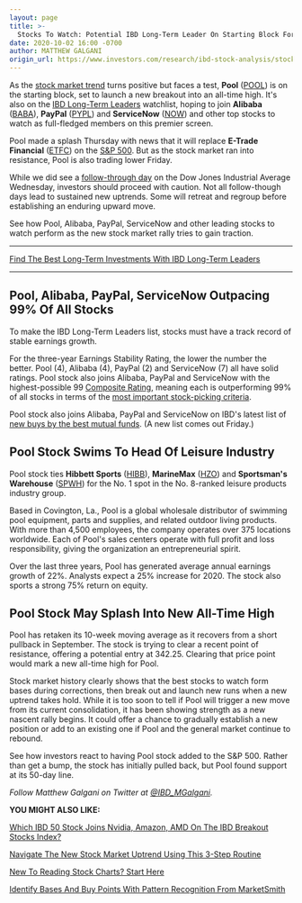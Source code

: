 ```yaml
---
layout: page
title: >-
  Stocks To Watch: Potential IBD Long-Term Leader On Starting Block For New Run
date: 2020-10-02 16:00 -0700
author: MATTHEW GALGANI
origin_url: https://www.investors.com/research/ibd-stock-analysis/stocks-to-watch-pool-stock-nears-breakout-on-ibd-long-term-leaders-watchlist/
---
```





As the [stock market trend](https://www.investors.com/market-trend/the-big-picture/stock-market-gives-bullish-signal/) turns positive but faces a test, **Pool** ([POOL](https://research.investors.com/quote.aspx?symbol=POOL)) is on the starting block, set to launch a new breakout into an all-time high. It's also on the [IBD Long-Term Leaders](https://www.investors.com/research/ibd-long-term-leaders-screen/) watchlist, hoping to join **Alibaba** ([BABA](https://research.investors.com/quote.aspx?symbol=BABA)), **PayPal** ([PYPL](https://research.investors.com/quote.aspx?symbol=PYPL)) and **ServiceNow** ([NOW](https://research.investors.com/quote.aspx?symbol=NOW)) and other top stocks to watch as full-fledged members on this premier screen.




Pool made a splash Thursday with news that it will replace **E-Trade Financial** ([ETFC](https://research.investors.com/quote.aspx?symbol=ETFC)) on the [S&P 500](https://seekingalpha.com/news/3619179-pool-moves-to-s-and-p-500-cffnplus-9_6-agoplus-8_3-nrplus-3_4-on-index-moves). But as the stock market ran into resistance, Pool is also trading lower Friday.


While we did see a [follow-through day](https://www.investors.com/how-to-invest/investors-corner/what-is-a-follow-through-day/) on the Dow Jones Industrial Average Wednesday, investors should proceed with caution. Not all follow-though days lead to sustained new uptrends. Some will retreat and regroup before establishing an enduring upward move.


See how Pool, Alibaba, PayPal, ServiceNow and other leading stocks to watch perform as the new stock market rally tries to gain traction.




---


[Find The Best Long-Term Investments With IBD Long-Term Leaders](https://www.investors.com/research/ibd-long-term-leaders-screen/)




---


Pool, Alibaba, PayPal, ServiceNow Outpacing 99% Of All Stocks
-------------------------------------------------------------


To make the IBD Long-Term Leaders list, stocks must have a track record of stable earnings growth.


For the three-year Earnings Stability Rating, the lower the number the better. Pool (4), Alibaba (4), PayPal (2) and ServiceNow (7) all have solid ratings. Pool stock also joins Alibaba, PayPal and ServiceNow with the highest-possible 99 [Composite Rating](https://www.investors.com/ibd-data-stories/companies-now-outperforming-95-of-all-stocks/), meaning each is outperforming 99% of all stocks in terms of the [most important stock-picking criteria](https://www.investors.com/ibd-university/can-slim/).


Pool stock also joins Alibaba, PayPal and ServiceNow on IBD's latest list of [new buys by the best mutual funds](https://www.investors.com/etfs-and-funds/mutual-funds/best-mutual-funds-buying-tech-stocks-including-amazon-zoom-nvidia-microsoft-alibaba-facebook/). (A new list comes out Friday.)


Pool Stock Swims To Head Of Leisure Industry
--------------------------------------------


Pool stock ties **Hibbett Sports** ([HIBB](https://research.investors.com/quote.aspx?symbol=HIBB)), **MarineMax** ([HZO](https://research.investors.com/quote.aspx?symbol=HZO)) and **Sportsman's Warehouse** ([SPWH](https://research.investors.com/quote.aspx?symbol=SPWH)) for the No. 1 spot in the No. 8-ranked leisure products industry group.


Based in Covington, La., Pool is a global wholesale distributor of swimming pool equipment, parts and supplies, and related outdoor living products. With more than 4,500 employees, the company operates over 375 locations worldwide. Each of Pool's sales centers operate with full profit and loss responsibility, giving the organization an entrepreneurial spirit.


Over the last three years, Pool has generated average annual earnings growth of 22%. Analysts expect a 25% increase for 2020. The stock also sports a strong 75% return on equity.


Pool Stock May Splash Into New All-Time High
--------------------------------------------


Pool has retaken its 10-week moving average as it recovers from a short pullback in September. The stock is trying to clear a recent point of resistance, offering a potential entry at 342.25. Clearing that price point would mark a new all-time high for Pool.


Stock market history clearly shows that the best stocks to watch form bases during corrections, then break out and launch new runs when a new uptrend takes hold. While it is too soon to tell if Pool will trigger a new move from its current consolidation, it has been showing strength as a new nascent rally begins. It could offer a chance to gradually establish a new position or add to an existing one if Pool and the general market continue to rebound.


See how investors react to having Pool stock added to the S&P 500. Rather than get a bump, the stock has initially pulled back, but Pool found support at its 50-day line.



*Follow Matthew Galgani on Twitter at [@IBD\_MGalgani](https://twitter.com/ibd_mgalgani).*


**YOU MIGHT ALSO LIKE:**


[Which IBD 50 Stock Joins Nvidia, Amazon, AMD On The IBD Breakout Stocks Index?](https://www.investors.com/research/breakout-stocks-technical-analysis/entegris-near-buy-zone-joins-nvidia-amazon-amd-on-breakout-stocks-index/)


[Navigate The New Stock Market Uptrend Using This 3-Step Routine](https://www.investors.com/how-to-invest/investors-corner/investing-in-stocks-start-with-stock-market-investing-routine-routine/?)


[New To Reading Stock Charts? Start Here](https://www.investors.com/how-to-invest/stock-chart-reading-for-beginners/)


[Identify Bases And Buy Points With Pattern Recognition From MarketSmith](https://www.investors.com/product/marketsmith/?artProdLink=MarketSmith)




